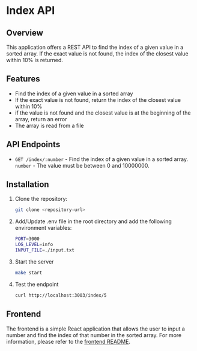 # Index API

## Overview

This application offers a REST API to find the index of a given value in a sorted array. If the exact value is not found, the index of the closest value within 10% is returned.

## Features

- Find the index of a given value in a sorted array
- If the exact value is not found, return the index of the closest value within 10%
- if the value is not found and the closest value is at the beginning of the array, return an error
- The array is read from a file

## API Endpoints

- `GET /index/:number` - Find the index of a given value in a sorted array. `number` - The value must be between 0 and 10000000.

## Installation

1. Clone the repository:
   ```sh
   git clone <repository-url>
   
2. Add/Update .env file in the root directory and add the following environment variables:
   ```sh
   PORT=3000
   LOG_LEVEL=info
   INPUT_FILE=./input.txt
   ```
   
3. Start the server
    ```sh
    make start
    ```
   
4. Test the endpoint
    ```sh
    curl http://localhost:3003/index/5
    ```
   

## Frontend

The frontend is a simple React application that allows the user to input a number and find the index of that number in the sorted array.
For more information, please refer to the [frontend README](./web-app/README.md).

